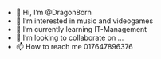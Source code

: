 - 👋 Hi, I’m @Dragon8orn
- 👀 I’m interested in music and videogames
- 🌱 I’m currently learning IT-Management
- 💞️ I’m looking to collaborate on ...
- 📫 How to reach me 017647896376

<!---
Dragon8orn/Dragon8orn is a ✨ special ✨ repository because its `README.md` (this file) appears on your GitHub profile.
You can click the Preview link to take a look at your changes.
--->
